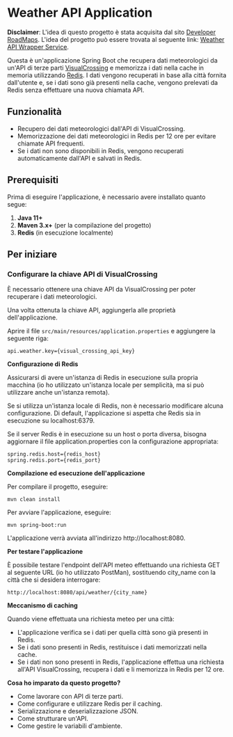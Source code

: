 # Weather API Application

**Disclaimer**: L'idea di questo progetto è stata acquisita dal sito [Developer RoadMaps](https://roadmap.sh). L'idea del progetto può essere trovata al seguente link: [Weather API Wrapper Service](https://roadmap.sh/projects/weather-api-wrapper-service).

Questa è un'applicazione Spring Boot che recupera dati meteorologici da un'API di terze parti [VisualCrossing](https://www.visualcrossing.com/) e memorizza i dati nella cache in memoria utilizzando [Redis](https://redis.io/). I dati vengono recuperati in base alla città fornita dall'utente e, se i dati sono già presenti nella cache, vengono prelevati da Redis senza effettuare una nuova chiamata API.

## Funzionalità

- Recupero dei dati meteorologici dall'API di VisualCrossing.
- Memorizzazione dei dati meteorologici in Redis per 12 ore per evitare chiamate API frequenti.
- Se i dati non sono disponibili in Redis, vengono recuperati automaticamente dall'API e salvati in Redis.

## Prerequisiti

Prima di eseguire l'applicazione, è necessario avere installato quanto segue:

1. **Java 11+**
2. **Maven 3.x+** (per la compilazione del progetto)
3. **Redis** (in esecuzione localmente)

## Per iniziare

### Configurare la chiave API di VisualCrossing

È necessario ottenere una chiave API da VisualCrossing per poter recuperare i dati meteorologici.

Una volta ottenuta la chiave API, aggiungerla alle proprietà dell'applicazione.

Aprire il file `src/main/resources/application.properties` e aggiungere la seguente riga:

    api.weather.key={visual_crossing_api_key}

**Configurazione di Redis**

Assicurarsi di avere un'istanza di Redis in esecuzione sulla propria macchina (io ho utilizzato un'istanza locale per semplicità, ma si può utilizzare anche un'istanza remota).

Se si utilizza un'istanza locale di Redis, non è necessario modificare alcuna configurazione. Di default, l'applicazione si aspetta che Redis sia in esecuzione su localhost:6379.

Se il server Redis è in esecuzione su un host o porta diversa, bisogna aggiornare il file application.properties con la configurazione appropriata:

    spring.redis.host={redis_host}
    spring.redis.port={redis_port}

**Compilazione ed esecuzione dell'applicazione**

Per compilare il progetto, eseguire:

    mvn clean install

Per avviare l'applicazione, eseguire:

    mvn spring-boot:run

L'applicazione verrà avviata all'indirizzo http://localhost:8080.

**Per testare l'applicazione**

È possibile testare l'endpoint dell'API meteo effettuando una richiesta GET al seguente URL (io ho utilizzato PostMan), sostituendo city_name con la città che si desidera interrogare:

    http://localhost:8080/api/weather/{city_name}

**Meccanismo di caching**

Quando viene effettuata una richiesta meteo per una città:

- L'applicazione verifica se i dati per quella città sono già presenti in Redis.
- Se i dati sono presenti in Redis, restituisce i dati memorizzati nella cache.
- Se i dati non sono presenti in Redis, l'applicazione effettua una richiesta all'API VisualCrossing, recupera i dati e li memorizza in Redis per 12 ore.

**Cosa ho imparato da questo progetto?**

- Come lavorare con API di terze parti.
- Come configurare e utilizzare Redis per il caching.
- Serializzazione e deserializzazione JSON.
- Come strutturare un'API.
- Come gestire le variabili d'ambiente.
